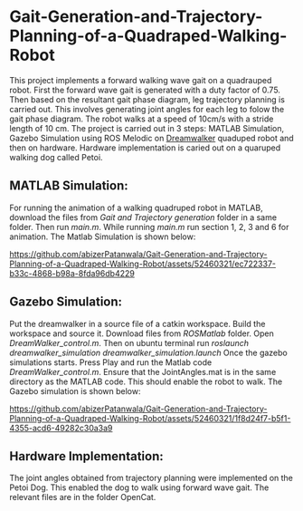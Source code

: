 # Gait-Generation-and-Trajectory-Planning-of-a-Quadraped-Walking-Robot
This project implements a forward walking wave gait on a quadrauped robot. First the forward wave gait is generated with a duty factor of 0.75. Then based on the resultant
gait phase diagram, leg trajectory planning is carried out. This involves generating joint angles for each leg to folow the gait phase diagram. The robot walks at a speed of 10cm/s with a stride length of 10 cm. The project is carried out in 3 
steps: MATLAB Simulation, Gazebo Simulation using ROS Melodic on [Dreamwalker](https://github.com/Daemiac/Dreamwalker) quaduped robot and then on hardware. Hardware implementation is caried out on a quaruped walking dog called Petoi.
## MATLAB Simulation:
For running the animation of a walking quadruped robot in MATLAB, download the files from *Gait and Trajectory generation* folder in a same folder. Then run *main.m*.
While running *main.m* run section 1, 2, 3 and 6 for animation. The Matlab Simulation is shown below:


https://github.com/abizerPatanwala/Gait-Generation-and-Trajectory-Planning-of-a-Quadraped-Walking-Robot/assets/52460321/ec722337-b33c-4868-b98a-8fda96db4229


## Gazebo Simulation:
Put the dreamwalker in a source file of a catkin workspace. Build the workspace and source it. Download files from *ROSMatlab* folder. Open *DreamWalker_control.m*. Then on ubuntu terminal run 
*roslaunch dreamwalker_simulation dreamwalker_simulation.launch*
Once the gazebo simulations starts. Press Play and run the Matlab code *DreamWalker_control.m*. Ensure that the JointAngles.mat is in the same directory as the MATLAB code. This should enable the robot to walk. The Gazebo simulation is shown below:


https://github.com/abizerPatanwala/Gait-Generation-and-Trajectory-Planning-of-a-Quadraped-Walking-Robot/assets/52460321/1f8d24f7-b5f1-4355-acd6-49282c30a3a9


## Hardware Implementation:
The joint angles obtained from trajectory planning were implemented on the Petoi Dog. This enabled the dog to walk using forward wave gait. The relevant files
are in the folder OpenCat.
